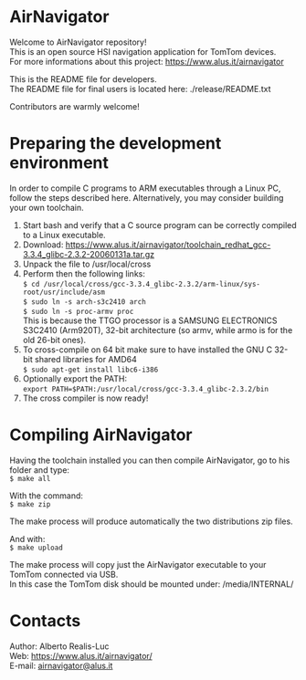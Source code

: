 AirNavigator
============

Welcome to AirNavigator repository!  
This is an open source HSI navigation application for TomTom devices.  
For more informations about this project: https://www.alus.it/airnavigator  

This is the README file for developers.  
The README file for final users is located here: ./release/README.txt  

Contributors are warmly welcome!  


Preparing the development environment
=====================================

In order to compile C programs to ARM executables through a Linux PC, follow the steps described here. Alternatively, you may consider building your own toolchain.  
1. Start bash and verify that a C source program can be correctly compiled to a Linux executable.
2. Download: https://www.alus.it/airnavigator/toolchain_redhat_gcc-3.3.4_glibc-2.3.2-20060131a.tar.gz
3. Unpack the file to /usr/local/cross
4. Perform then the following links:  
  `$ cd /usr/local/cross/gcc-3.3.4_glibc-2.3.2/arm-linux/sys-root/usr/include/asm`  
  `$ sudo ln -s arch-s3c2410 arch`  
  `$ sudo ln -s proc-armv proc`  
  This is because the TTGO processor is a SAMSUNG ELECTRONICS S3C2410 (Arm920T), 32-bit architecture (so armv, while armo is for the old 26-bit ones).  
5. To cross-compile on 64 bit make sure to have installed the GNU C 32-bit shared libraries for AMD64  
  `$ sudo apt-get install libc6-i386`  
6. Optionally export the PATH:  
  `export PATH=$PATH:/usr/local/cross/gcc-3.3.4_glibc-2.3.2/bin`  
7. The cross compiler is now ready!


Compiling AirNavigator
======================

Having the toolchain installed you can then compile AirNavigator, go to his folder and type:  
  `$ make all`  

With the command:  
  `$ make zip`  

The make process will produce automatically the two distributions zip files.  

And with:  
  `$ make upload`  

The make process will copy just the AirNavigator executable to your TomTom connected via USB.  
In this case the TomTom disk should be mounted under: /media/INTERNAL/  


Contacts
========

Author: Alberto Realis-Luc  
Web: https://www.alus.it/airnavigator/  
E-mail: airnavigator@alus.it  

